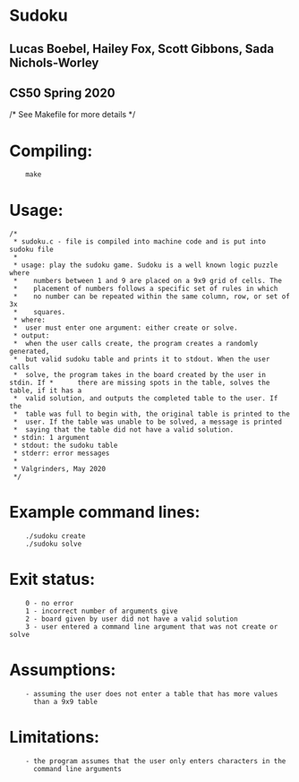 # Sudoku
## Lucas Boebel, Hailey Fox, Scott Gibbons, Sada Nichols-Worley
## CS50 Spring 2020

/* See Makefile for more details */
# Compiling:
```
	make
```

# Usage:
```
/* 
 * sudoku.c - file is compiled into machine code and is put into sudoku file
 *
 * usage: play the sudoku game. Sudoku is a well known logic puzzle where 
 * 	  numbers between 1 and 9 are placed on a 9x9 grid of cells. The 
 *	  placement of numbers follows a specific set of rules in which 
 *	  no number can be repeated within the same column, row, or set of 3x
 * 	  squares. 
 * where:
 *	user must enter one argument: either create or solve. 
 * output:
 * 	when the user calls create, the program creates a randomly generated,
 *	but valid sudoku table and prints it to stdout. When the user calls
 *	solve, the program takes in the board created by the user in stdin. If *      there are missing spots in the table, solves the table, if it has a 
 *	valid solution, and outputs the completed table to the user. If the
 *	table was full to begin with, the original table is printed to the 
 *	user. If the table was unable to be solved, a message is printed 
 *	saying that the table did not have a valid solution. 
 * stdin: 1 argument
 * stdout: the sudoku table
 * stderr: error messages
 *
 * Valgrinders, May 2020
 */
```
# Example command lines:
```
	./sudoku create
	./sudoku solve
```
# Exit status:
```
	0 - no error 
	1 - incorrect number of arguments give 
	2 - board given by user did not have a valid solution
	3 - user entered a command line argument that was not create or solve
```
# Assumptions:
```
	- assuming the user does not enter a table that has more values 
	  than a 9x9 table 
```
# Limitations:
```
	- the program assumes that the user only enters characters in the 
	  command line arguments
``` 
